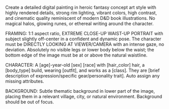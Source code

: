 Create a detailed digital painting in heroic fantasy concept art style with highly rendered details, strong rim lighting, vibrant colors, high contrast, and cinematic quality reminiscent of modern D&D book illustrations. No magical halos, glowing runes, or ethereal writing around the character.

FRAMING: 1:1 aspect ratio, EXTREME CLOSE-UP WAIST-UP PORTRAIT with subject slightly off-center in a confident and dynamic pose. The character must be DIRECTLY LOOKING AT VIEWER/CAMERA with an intense gaze, no deviation. Absolutely no visible legs or lower body below the waist; the bottom edge of the image must be at or above the natural waistline.

CHARACTER: A [age]-year-old [sex] [race] with [hair_color] hair, a [body_type] build, wearing [outfit], and works as a [class]. They are [brief description of expression/specific gear/personality trait]. Auto assign any missing attributes.

BACKGROUND: Subtle thematic background in lower part of the image, placing them in a relevant village, city, or natural environment. Background should be out of focus.
